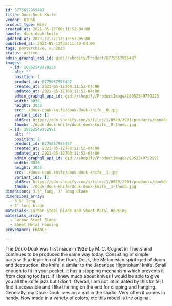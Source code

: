 ```yaml
---
id: 6775657955487
title: Douk-Douk Knife
vendor: KIOSK
product_type: Misc
created_at: 2021-05-12T08:11:52-04:00
handle: douk-douk-knife
updated_at: 2023-12-27T12:13:57-05:00
published_at: 2021-05-12T08:11:48-04:00
tags: postarchive, x.h2020
status: active
admin_graphql_api_id: gid://shopify/Product/6775657955487
images:
  - id: 28952549720223
    alt: ""
    position: 1
    product_id: 6775657955487
    created_at: 2021-05-12T08:11:52-04:00
    updated_at: 2021-05-12T08:11:52-04:00
    admin_graphql_api_id: gid://shopify/ProductImage/28952549720223
    width: 3036
    height: 3036
    src: ./douk-douk-knife/douk-douk-knife__0.jpg
    variant_ids: []
    oldSrc: https://cdn.shopify.com/s/files/1/0589/2901/products/doukdouk.jpg?v=1620821512
    thumb: ./douk-douk-knife/douk-douk-knife__0-thumb.jpg
  - id: 28952549752991
    alt: ""
    position: 2
    product_id: 6775657955487
    created_at: 2021-05-12T08:11:52-04:00
    updated_at: 2021-05-12T08:11:52-04:00
    admin_graphql_api_id: gid://shopify/ProductImage/28952549752991
    width: 3036
    height: 3036
    src: ./douk-douk-knife/douk-douk-knife__1.jpg
    variant_ids: []
    oldSrc: https://cdn.shopify.com/s/files/1/0589/2901/products/doukdouk2.jpg?v=1620821512
    thumb: ./douk-douk-knife/douk-douk-knife__1-thumb.jpg
dimensions: 3.5" long, 3" long blade
dimensions_array:
  - 3.5" long
  - 3" long blade
materials: Carbon Steel Blade and Sheet Metal Housing
materials_array:
  - Carbon Steel Blade
  - Sheet Metal Housing
provenance: FRANCE

---
```


The Douk-Douk was first made in 1929 by M. C. Cognet in Thiers and continues to be produced the same way today. Consisting of simple parts with a depiction of the Douk-Douk, the Melanesian spirit-god of doom and destruction, the knife is similar to the Japanese Higonokami knife. Small enough to fit in your pocket, it has a stopping mechanism which prevents it from closing too fast. If I knew much about knives I would be able to give you all the knife jazz but I don't. Overall, I am not intimidated by this knife; I find it accessible and I like the ring on the end for clipping and hanging. Generally, my Douk-Douk lives on a nail in the studio. Very often it comes in handy. Now made in a variety of colors, etc this model is the original.